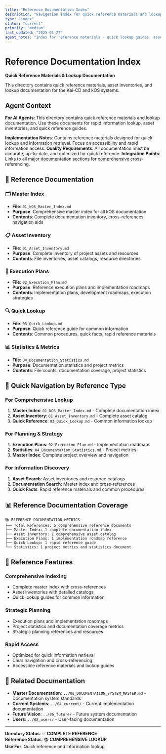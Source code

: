 ```yaml
---
title: "Reference Documentation Index"
description: "Navigation index for quick reference materials and lookup documentation"
type: "index"
status: "current"
priority: "medium"
last_updated: "2025-01-27"
agent_notes: "Index for reference materials - quick lookup guides, asset inventories, and reference documentation"
---
```


# Reference Documentation Index

**Quick Reference Materials & Lookup Documentation**

This directory contains quick reference materials, asset inventories, and lookup documentation for the Kai-CD and kOS systems.

## Agent Context
**For AI Agents**: This directory contains quick reference materials and lookup documentation. Use these documents for rapid information lookup, asset inventories, and quick reference guides.

**Implementation Notes**: Contains reference materials designed for quick lookup and information retrieval. Focus on accessibility and rapid information access.
**Quality Requirements**: All documentation must be accurate, up-to-date, and optimized for quick reference.
**Integration Points**: Links to all major documentation sections for comprehensive cross-referencing.

## 📁 **Reference Documentation**

### **🗂️ Master Index**
- **File**: `01_kOS_Master_Index.md`
- **Purpose**: Comprehensive master index for all kOS documentation
- **Contents**: Complete documentation inventory, cross-references, navigation aids

### **📋 Asset Inventory**
- **File**: `01_Asset_Inventory.md`
- **Purpose**: Complete inventory of project assets and resources
- **Contents**: File inventories, asset catalogs, resource directories

### **📝 Execution Plans**
- **File**: `02_Execution_Plan.md`
- **Purpose**: Reference execution plans and implementation roadmaps
- **Contents**: Implementation plans, development roadmaps, execution strategies

### **🔍 Quick Lookup**
- **File**: `03_Quick_Lookup.md`
- **Purpose**: Quick reference guide for common information
- **Contents**: Common procedures, quick facts, rapid reference materials

### **📊 Statistics & Metrics**
- **File**: `04_Documentation_Statistics.md`
- **Purpose**: Documentation statistics and project metrics
- **Contents**: File counts, documentation coverage, project statistics

## 🎯 **Quick Navigation by Reference Type**

### **For Comprehensive Lookup**
1. **Master Index**: `01_kOS_Master_Index.md` - Complete documentation index
2. **Asset Inventory**: `01_Asset_Inventory.md` - Complete asset catalog
3. **Quick Reference**: `03_Quick_Lookup.md` - Common information lookup

### **For Planning & Strategy**
1. **Execution Plans**: `02_Execution_Plan.md` - Implementation roadmaps
2. **Statistics**: `04_Documentation_Statistics.md` - Project metrics
3. **Master Index**: Complete project overview and navigation

### **For Information Discovery**
1. **Asset Search**: Asset inventories and resource catalogs
2. **Documentation Search**: Master index and cross-references
3. **Quick Facts**: Rapid reference materials and common procedures

## 📊 **Reference Documentation Coverage**

```
📚 REFERENCE DOCUMENTATION METRICS
├── Total References: 5 comprehensive reference documents
├── Master Index: 1 complete documentation index
├── Asset Inventory: 1 comprehensive asset catalog
├── Execution Plans: 1 implementation roadmap reference
├── Quick Lookup: 1 rapid reference guide
└── Statistics: 1 project metrics and statistics document
```

## 🌟 **Reference Features**

### **Comprehensive Indexing**
- Complete master index with cross-references
- Asset inventories with detailed catalogs
- Quick lookup guides for common information

### **Strategic Planning**
- Execution plans and implementation roadmaps
- Project statistics and documentation coverage metrics
- Strategic planning references and resources

### **Rapid Access**
- Optimized for quick information retrieval
- Clear navigation and cross-referencing
- Accessible reference materials and lookup guides

## 🔗 **Related Documentation**

- **Master Documentation**: `../00_DOCUMENTATION_SYSTEM_MASTER.md` - Documentation system standards
- **Current Systems**: `../04_current/` - Current implementation documentation
- **Future Vision**: `../06_future/` - Future system documentation
- **Users**: `../08_users/` - User-facing documentation

---

**Directory Status**: ✅ **COMPLETE REFERENCE**  
**Reference Status**: 📚 **COMPREHENSIVE LOOKUP**  
**Use For**: Quick reference and information lookup 